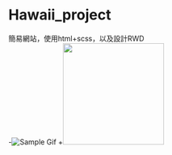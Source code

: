 # Hawaii_project
簡易網站，使用html+scss，以及設計RWD  
-![Sample Gif](https://i.imgur.com/S0AZp0U.gif)
+<img src="/art/sample.gif?raw=true" width="200px">
